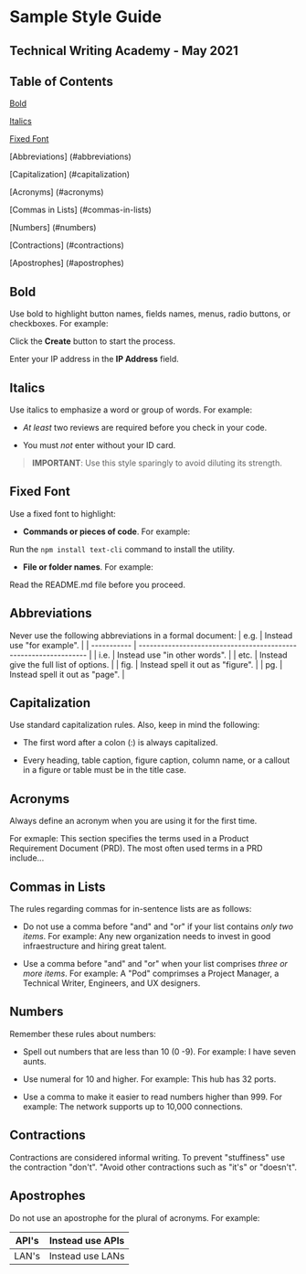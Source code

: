 # **Sample Style Guide**
## Technical Writing Academy - May 2021

## Table of Contents
[Bold](#bold)

[Italics](#italics) 

[Fixed Font](#fixed-font)

[Abbreviations] (#abbreviations)

[Capitalization] (#capitalization)

[Acronyms] (#acronyms)

[Commas in Lists] (#commas-in-lists)

[Numbers] (#numbers)

[Contractions] (#contractions)

[Apostrophes] (#apostrophes)

## Bold

Use bold to highlight button names, fields names, menus, radio buttons, or checkboxes. For example:

Click the **Create** button to start the process.

Enter your IP address in the **IP Address** field.

## Italics

Use italics to emphasize a word or group of words. For example:

- *At least* two reviews are required before you check in your code.

- You must *not* enter without your ID card.

> **IMPORTANT**: Use this style sparingly to avoid diluting its strength.

## Fixed Font

Use a fixed font to highlight:
- **Commands or pieces of code**. For example:

Run the `npm install text-cli` command to install the utility.

- **File or folder names**. For example:

Read the README.md file before you proceed.

## Abbreviations

Never use the following abbreviations in a formal document:
| e.g.        |     Instead use "for example".                                       |
| ----------- |     ---------------------------------------------------------------- |
| i.e.        |     Instead use "in other words".                                    |
| etc.        |     Instead give the full list of options.                           |
| fig.        |     Instead spell it out as "figure".                                |
| pg.         |     Instead spell it out as "page".                                  |

## Capitalization

Use standard capitalization rules. Also, keep in mind the following:

- The first word after a colon (:) is always capitalized.

- Every heading, table caption, figure caption, column name, or a callout in a figure or table must be in the title case.

## Acronyms

Always define an acronym when you are using it for the first time.

For exmaple: This section specifies the terms used in a Product Requirement Document (PRD). The most often used terms in a PRD include...

## Commas in Lists

The rules regarding commas for in-sentence lists are as follows:

- Do not use a comma before "and" and "or" if your list contains *only two items*. For example: Any new organization needs to invest in good infraestructure and hiring great talent.

- Use a comma before "and" and "or" when your list comprises *three or more items*. For example: A "Pod" comprimses a Project Manager, a Technical Writer, Engineers, and UX designers.

## Numbers

Remember these rules about numbers:

- Spell out numbers that are less than 10 (0 -9). For example: I have seven aunts.

- Use numeral for 10 and higher.
For example: This hub has 32 ports.

- Use a comma to make it easier to read numbers higher than 999.
For example: The network supports up to 10,000 connections.

## Contractions

Contractions are considered informal writing. To prevent "stuffiness" use the contraction "don't". "Avoid other contractions such as "it's" or "doesn't".

## Apostrophes

Do not use an apostrophe for the plural of acronyms. For example:


| API's      | Instead use APIs              |
| ---------- | ----------------------------- |
| LAN's      | Instead use LANs              |
